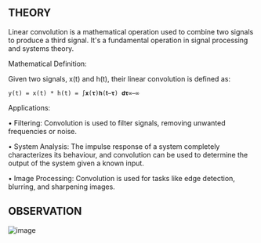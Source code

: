 ## THEORY
Linear convolution is a mathematical operation used to combine two signals to produce a third signal. It's a fundamental operation in signal processing and systems theory. 

Mathematical Definition:

Given two signals, x(t) and h(t), their linear convolution is defined as: 

`y(t) = x(t) * h(t) = ∫𝐱(𝛕)𝐡(𝐭−𝛕) 𝐝𝛕∞−∞` 

Applications: 

•	Filtering: Convolution is used to filter signals, removing unwanted frequencies or noise. 

•	System Analysis: The impulse response of a system completely characterizes its behaviour, and convolution can be used to determine the output of the system given a known input. 

•	Image Processing: Convolution is used for tasks like edge detection, blurring, and sharpening images.
## OBSERVATION
![image](https://github.com/user-attachments/assets/56465097-ca03-46bc-9a28-9d95b9cf8aaa)

